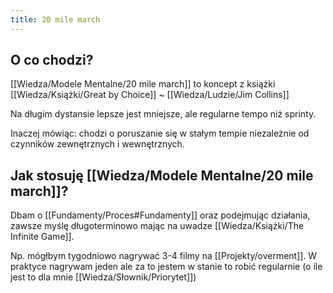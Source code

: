 ```yaml
---
title: 20 mile march
---
```


## O co chodzi?
[[Wiedza/Modele Mentalne/20 mile march]] to koncept z książki [[Wiedza/Książki/Great by Choice]] ~ [[Wiedza/Ludzie/Jim Collins]]

Na długim dystansie lepsze jest mniejsze, ale regularne tempo niż sprinty.

Inaczej mówiąc: chodzi o poruszanie się w stałym tempie niezależnie od czynników zewnętrznych i wewnętrznych.

## Jak stosuję [[Wiedza/Modele Mentalne/20 mile march]]?
Dbam o [[Fundamenty/Proces#Fundamenty]] oraz podejmując działania, zawsze myślę długoterminowo mając na uwadze [[Wiedza/Książki/The Infinite Game]].

Np. mógłbym tygodniowo nagrywać 3-4 filmy na [[Projekty/overment]]. W praktyce nagrywam jeden ale za to jestem w stanie to robić regularnie (o ile jest to dla mnie [[Wiedza/Słownik/Priorytet]])